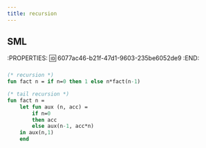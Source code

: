 ```yaml
---
title: recursion
---
```


## SML
:PROPERTIES:
:id: 6077ac46-b21f-47d1-9603-235be6052de9
:END:
###
```sml
(* recursion *)
fun fact n = if n=0 then 1 else n*fact(n-1)

(* tail recursion *)
fun fact n = 
	let fun aux (n, acc) = 
    	if n=0
        then acc
        else aux(n-1, acc*n)
	in aux(n,1)
  	end
```
